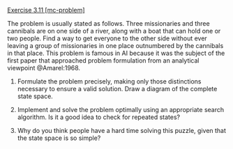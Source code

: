 [Exercise 3.11 \[mc-problem\]](ex_11/)

The problem is usually stated as follows. Three
missionaries and three cannibals are on one side of a river, along with
a boat that can hold one or two people. Find a way to get everyone to
the other side without ever leaving a group of missionaries in one place
outnumbered by the cannibals in that place. This problem is famous in AI
because it was the subject of the first paper that approached problem
formulation from an analytical viewpoint @Amarel:1968.

1.  Formulate the problem precisely, making only those distinctions
    necessary to ensure a valid solution. Draw a diagram of the complete
    state space.

2.  Implement and solve the problem optimally using an appropriate
    search algorithm. Is it a good idea to check for repeated states?

3.  Why do you think people have a hard time solving this puzzle, given
    that the state space is so simple?
